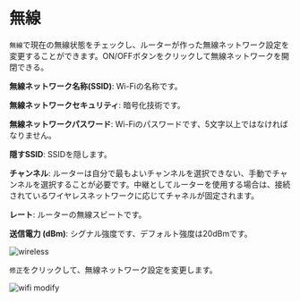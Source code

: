 # 無線

`無線`で現在の無線状態をチェックし、ルーターが作った無線ネットワーク設定を変更することができます。ON/OFFボタンをクリックして無線ネットワークを開閉できる。



**無線ネットワーク名称(SSID)**: Wi-Fiの名称です。

**無線ネットワークセキュリティ**: 暗号化技術です。

**無線ネットワークパスワード**: Wi-Fiのパスワードです、5文字以上ではなければなりません。

**隠すSSID**: SSIDを隠します。

**チャンネル**: ルーターは自分で最もよいチャンネルを選択できない、手動でチャンネルを選択することが必要です。中継としてルーターを使用する場合は、接続されているワイヤレスネットワークに応じてチャネルが固定されます。

**レート**: ルーターの無線スビートです。

**送信電力 (dBm)**: シグナル強度です、デフォルト強度は20dBmです。

![wireless](https://static.gl-inet.com/docs/en/3/setup/travel_ac_router/wireless/status.jpg)

`修正`をクリックして、無線ネットワーク設定を変更します。

![wifi modify](https://static.gl-inet.com/docs/en/3/setup/travel_ac_router/wireless/setting.jpg)
